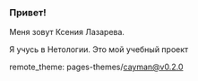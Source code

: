 ### Привет! 

Меня зовут Ксения Лазарева.

Я учусь в Нетологии. Это мой учебный проект

remote_theme: pages-themes/cayman@v0.2.0
